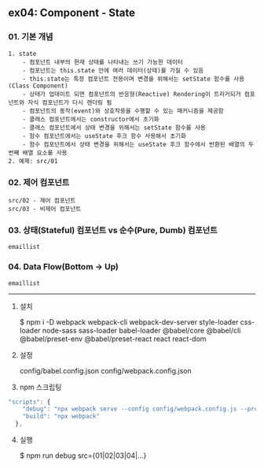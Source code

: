 ## ex04: Component - State

### 01. 기본 개념

    1. state
        - 컴포넌트 내부의 현재 상태를 나타내는 쓰기 가능한 데이터
        - 컴포넌트는 this.state 안에 여러 데이터(상태)를 가질 수 있음
        - this.state는 특정 컴포넌트 전용이며 변경을 위해서는 setState 함수를 사용(Class Component)
        - 상태가 업데이트 되면 컴포넌트의 반응형(Reactive) Rendering이 트리거되거 컴포넌트와 자식 컴포넌트가 다시 렌더링 됨
        - 컴포넌트의 동작(event)와 상호작용을 수행할 수 있는 매커니즘을 제공함
        - 클래스 컴포넌트에서는 constructor에서 초기화
        - 클래스 컴포넌트에서 상태 변경을 위해서는 setState 함수를 사용
        - 함수 컴포넌트에서는 useState 후크 함수 사용해서 초기화
        - 함수 컴포넌트에서 상태 변경을 위해서는 useState 후크 함수에서 반환된 배열의 두번째 배열 요소를 사용
    2. 예제: src/01

### 02. 제어 컴포넌트

    src/02 - 제어 컴포넌트
    src/03 - 비제어 컴포넌트

### 03. 상태(Stateful) 컴포넌트 vs 순수(Pure, Dumb) 컴포넌트

    emaillist

### 04. Data Flow(Bottom -> Up)

    emaillist

---

1.  설치

    $ npm i -D webpack webpack-cli webpack-dev-server style-loader css-loader node-sass sass-loader babel-loader @babel/core @babel/cli @babel/preset-env @babel/preset-react react react-dom

2.  설정

    config/babel.config.json
    config/webpack.config.json

3.  npm 스크립팅

```javascript
"scripts": {
    "debug": "npx webpack serve --config config/webpack.config.js --progress --mode development --env",
    "build": "npx webpack"
  },
```

4. 실행

   $ npm run debug src={01|02|03|04|...}
